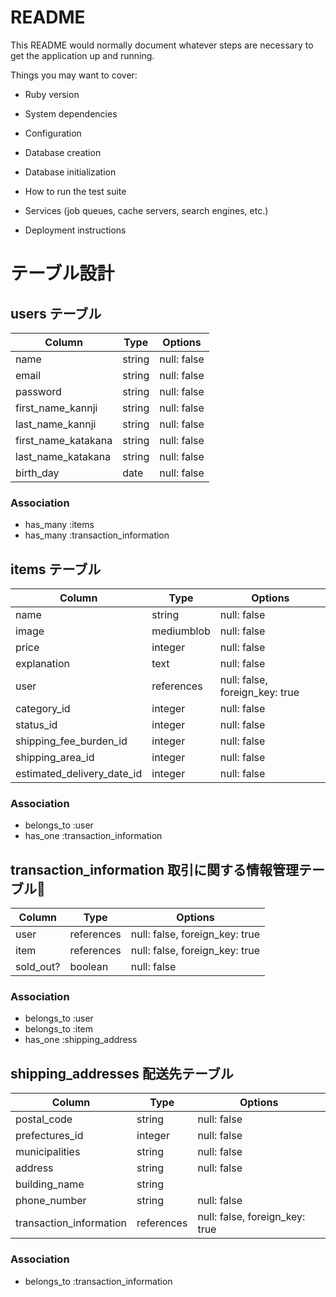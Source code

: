 # README

This README would normally document whatever steps are necessary to get the
application up and running.

Things you may want to cover:

* Ruby version

* System dependencies

* Configuration

* Database creation

* Database initialization

* How to run the test suite

* Services (job queues, cache servers, search engines, etc.)

* Deployment instructions

# テーブル設計

## users テーブル

| Column              | Type    | Options     |
| ------------------- | ------- | ----------- |
| name                | string  | null: false |
| email               | string  | null: false |
| password            | string  | null: false |
| first_name_kannji   | string  | null: false |
| last_name_kannji    | string  | null: false |
| first_name_katakana | string  | null: false |
| last_name_katakana  | string  | null: false |
| birth_day           | date    | null: false |


### Association

- has_many :items
- has_many :transaction_information

## items テーブル

| Column                     | Type       | Options                        |
| -------------------------- | ---------- | ------------------------------ |
| name                       | string     | null: false                    |
| image                      | mediumblob | null: false                    |
| price                      | integer    | null: false                    |
| explanation                | text       | null: false                    |
| user                       | references | null: false, foreign_key: true |
| category_id                | integer    | null: false                    |
| status_id                  | integer    | null: false                    |
| shipping_fee_burden_id     | integer    | null: false                    |
| shipping_area_id           | integer    | null: false                    |
| estimated_delivery_date_id | integer    | null: false                    |

### Association

- belongs_to :user
- has_one :transaction_information

## transaction_information 取引に関する情報管理テーブル

| Column                     | Type       | Options                        |
| -------------------------- | ---------- | ------------------------------ |
| user                       | references | null: false, foreign_key: true |
| item                       | references | null: false, foreign_key: true |
| sold_out?                  | boolean    | null: false                    |

### Association

- belongs_to :user
- belongs_to :item
- has_one :shipping_address

## shipping_addresses 配送先テーブル

| Column                  | Type       | Options                        |
| ----------------------- | ---------- | ------------------------------ |
| postal_code             | string     | null: false                    |
| prefectures_id          | integer    | null: false                    |
| municipalities          | string     | null: false                    |
| address                 | string     | null: false                    |
| building_name           | string     |                                |
| phone_number            | string     | null: false                    |
| transaction_information | references | null: false, foreign_key: true |

### Association

- belongs_to :transaction_information